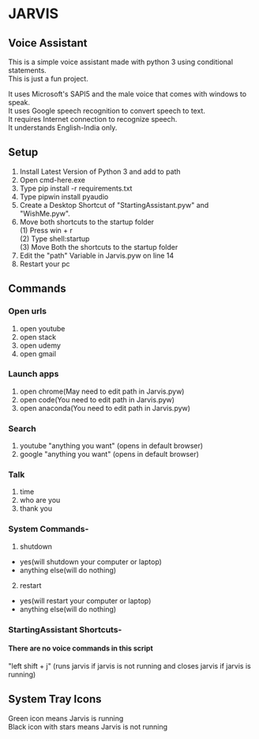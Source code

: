 # JARVIS #
## Voice Assistant ##
This is a simple voice assistant made with python 3 using conditional statements.  
This is just a fun project.  

It uses Microsoft's SAPI5 and the male voice that comes with windows to speak.  
It uses Google speech recognition to convert speech to text.  
It requires Internet connection to recognize speech.  
It understands English-India only.  

## Setup ##
1. Install Latest Version of Python 3 and add to path
2. Open cmd-here.exe
3. Type pip install -r requirements.txt
4. Type pipwin install pyaudio
5. Create a Desktop Shortcut of "StartingAssistant.pyw" and "WishMe.pyw".
6. Move both shortcuts to the startup folder  
  (1) Press win + r  
  (2) Type shell:startup  
  (3) Move Both the shortcuts to the startup folder
7. Edit the "path" Variable in Jarvis.pyw on line 14
8. Restart your pc

## Commands ##
### Open urls ###
1. open youtube
2. open stack
3. open udemy
4. open gmail

### Launch apps ###
1. open chrome(May need to edit path in Jarvis.pyw)
2. open code(You need to edit path in Jarvis.pyw)
3. open anaconda(You need to edit path in Jarvis.pyw)

### Search ###
1. youtube "anything you want" (opens in default browser)
2. google "anything you want" (opens in default browser)

### Talk ###
1. time
2. who are you
3. thank you

### System Commands- ###
1. shutdown
- yes(will shutdown your computer or laptop)
- anything else(will do nothing)
2. restart
- yes(will restart your computer or laptop)
- anything else(will do nothing)

### StartingAssistant Shortcuts- ###
#### There are no voice commands in this script ####
"left shift + j" (runs jarvis if jarvis is not running and closes jarvis if jarvis is running)  

## System Tray Icons ##
Green icon means Jarvis is running  
Black icon with stars means Jarvis is not running
